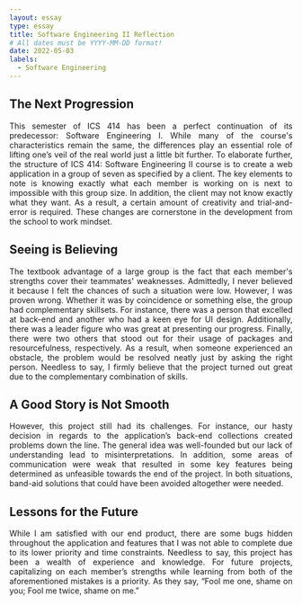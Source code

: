 ```yaml
---
layout: essay
type: essay
title: Software Engineering II Reflection
# All dates must be YYYY-MM-DD format!
date: 2022-05-03
labels:
  - Software Engineering
---
```


## The Next Progression

<p align="justify"> This semester of ICS 414 has been a perfect continuation of its predecessor: Software Engineering I. While many of the course&#39;s 
characteristics remain the same, the differences play an essential role of lifting one’s veil of the real world just a little bit further.
To elaborate further, the structure of ICS 414: Software Engineering II course is to create a web application in a group of seven as specified by a client.
The key elements to note is knowing exactly what each member is working on is next to impossible with this group size.
In addition, the client may not know exactly what they want. As a result, a certain amount of creativity and trial-and-error is required.
These changes are cornerstone in the development from the school to work mindset. </p>

## Seeing is Believing

<p align="justify"> The textbook advantage of a large group is the fact that each member&#39;s strengths cover their teammates&#39; weaknesses. Admittedly, I never believed it because I felt the chances of such a situation were low. However, I was proven wrong. Whether it was by coincidence or something else, the group had complementary skillsets. For instance, there was a person that excelled at back-end and another who had a keen eye for UI design. Additionally, there was a leader figure who was great at presenting our progress. Finally, there were two others that stood out for their usage of packages and resourcefulness, respectively. As a result, when someone experienced an obstacle, the problem would be resolved neatly just by asking the right person. Needless to say, I firmly believe that the project turned out great due to the complementary combination of skills.  </p>

## A Good Story is Not Smooth

<p align="justify"> However, this project still had its challenges. For instance, our hasty decision in regards to the application’s back-end collections created problems down the line. The general idea was well-founded but our lack of understanding lead to misinterpretations. In addition, some areas of communication were weak that resulted in some key features being determined as unfeasible towards the end of the project. In both situations, band-aid solutions that could have been avoided altogether were needed. </p> 

## Lessons for the Future

<p align="justify"> While I am satisfied with our end product, there are some bugs hidden throughout the application and features that I was not able to complete due to its lower priority and time constraints. Needless to say, this project has been a wealth of experience and knowledge. For future projects, capitalizing on each member’s strengths while learning from both of the aforementioned mistakes is a priority. As they say, “Fool me one, shame on you; Fool me twice, shame on me.”   </p>
